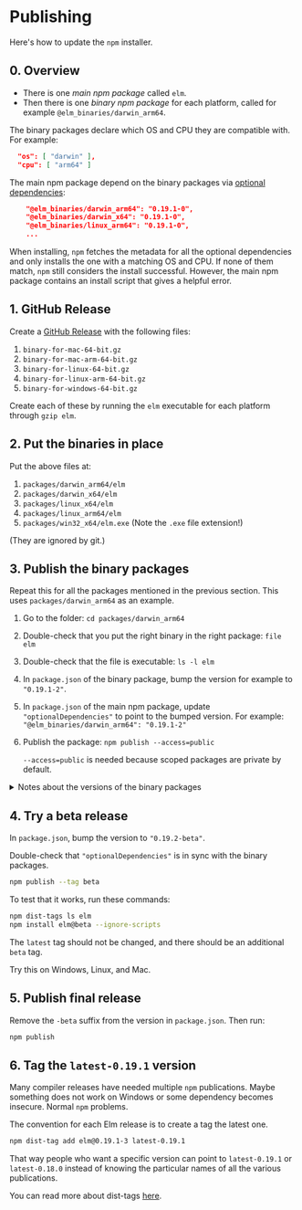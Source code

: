 # Publishing

Here's how to update the `npm` installer.

## 0. Overview

- There is one _main npm package_ called `elm`.
- Then there is one _binary npm package_ for each platform, called for example `@elm_binaries/darwin_arm64`.

The binary packages declare which OS and CPU they are compatible with. For example:

```json
  "os": [ "darwin" ],
  "cpu": [ "arm64" ]
```

The main npm package depend on the binary packages via [optional dependencies](https://docs.npmjs.com/cli/v9/configuring-npm/package-json#optionaldependencies):

```json
    "@elm_binaries/darwin_arm64": "0.19.1-0",
    "@elm_binaries/darwin_x64": "0.19.1-0",
    "@elm_binaries/linux_arm64": "0.19.1-0",
    ...
```

When installing, `npm` fetches the metadata for all the optional dependencies and only installs the one with a matching OS and CPU. If none of them match, `npm` still considers the install successful. However, the main npm package contains an install script that gives a helpful error.


## 1. GitHub Release

Create a [GitHub Release](https://github.com/elm/compiler/releases) with the following files:

1. `binary-for-mac-64-bit.gz`
2. `binary-for-mac-arm-64-bit.gz`
3. `binary-for-linux-64-bit.gz`
4. `binary-for-linux-arm-64-bit.gz`
5. `binary-for-windows-64-bit.gz`

Create each of these by running the `elm` executable for each platform through `gzip elm`.


## 2. Put the binaries in place

Put the above files at:

1. `packages/darwin_arm64/elm`
2. `packages/darwin_x64/elm`
3. `packages/linux_x64/elm`
4. `packages/linux_arm64/elm`
5. `packages/win32_x64/elm.exe` (Note the `.exe` file extension!)

(They are ignored by git.)


## 3. Publish the binary packages

Repeat this for all the packages mentioned in the previous section. This uses `packages/darwin_arm64` as an example.

1. Go to the folder: `cd packages/darwin_arm64`
2. Double-check that you put the right binary in the right package: `file elm`
3. Double-check that the file is executable: `ls -l elm`
4. In `package.json` of the binary package, bump the version for example to `"0.19.1-2"`.
5. In `package.json` of the main npm package, update `"optionalDependencies"` to point to the bumped version. For example: `"@elm_binaries/darwin_arm64": "0.19.1-2"`
6. Publish the package: `npm publish --access=public`

   `--access=public` is needed because scoped packages are private by default.

<details>
<summary>Notes about the versions of the binary packages</summary>

- End users never have to think about them. They only need to think about the version of the main npm package.

- The binary packages can have different versions. One can have `"0.19.1-0"` while another is at `"0.19.1-1"`. This is useful if you mess up publishing one platform: Then you can bump just that one and re-release, instead of having to re-release _all_ platforms.

- The version of the main npm package is not related to the versions of the binary packages – they’re all independent. So the main npm package can be at `"0.19.1-6"` while the binary packages have suffixes like `-0`, `-1` and `-9`. (They all share the `0.19.1` prefix though to make things more understandable!)

- The main npm package pins the versions of the binary packages _exactly_ – no version ranges.
  - This means that installing `elm@0.19.1-6` installs the exact same bytes in two years as today.
  - The `package.json` of each binary package says which OS and CPU it works for. `binary.js` in the main npm package has code that deals with OS and CPU too, so the main npm package needs to install binary packages with known OS and CPU declarations.

- There is no need to use `beta` suffixes for the binary packages. Just bump the number suffix and point to it in a beta release of the main npm package. As mentioned above:
  - Already published versions of the main npm package depend on exact versions of the binary packages, so they won’t accidentally start downloading beta versions.
  - End users only see the version of the main npm package.

</details>


## 4. Try a beta release

In `package.json`, bump the version to `"0.19.2-beta"`.

Double-check that `"optionalDependencies"` is in sync with the binary packages.

```bash
npm publish --tag beta
```

To test that it works, run these commands:

```bash
npm dist-tags ls elm
npm install elm@beta --ignore-scripts
```

The `latest` tag should not be changed, and there should be an additional `beta` tag.

Try this on Windows, Linux, and Mac.


## 5. Publish final release

Remove the `-beta` suffix from the version in `package.json`. Then run:

```bash
npm publish
```


## 6. Tag the `latest-0.19.1` version

Many compiler releases have needed multiple `npm` publications. Maybe something does not work on Windows or some dependency becomes insecure. Normal `npm` problems.

The convention for each Elm release is to create a tag the latest one.

```bash
npm dist-tag add elm@0.19.1-3 latest-0.19.1
```

That way people who want a specific version can point to `latest-0.19.1` or `latest-0.18.0` instead of knowing the particular names of all the various publications.

You can read more about dist-tags [here](https://docs.npmjs.com/cli/dist-tag).

